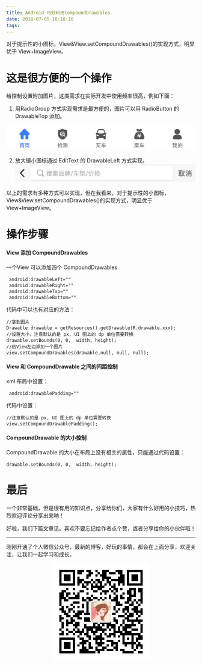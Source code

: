 ```yaml
---
title: Android-巧妙利用CompoundDrawables
date: 2018-07-05 18:18:18
tags:
---
```


对于提示性的小图标，View&View.setCompoundDrawables()的实现方式，明显优于 View+ImageView。

<!--more-->

# 这是很方便的一个操作

给控制设置附加图片，这类需求在实际开发中使用频率很高，例如下面：

1. 用RadioGroup 方式实现需求是最方便的，图片可以用 RadioButton 的 DrawableTop 添加。

![](http://raw.githubusercontent.com/DRPrincess/BlogImages/master/qiniu/e01f1827481a88152f4f338cb893daf9.png)

2. 放大镜小图标通过 EditText 的 DrawableLeft 方式实现。
![](http://raw.githubusercontent.com/DRPrincess/BlogImages/master/qiniu/d56c74ce052bab62dac4972c99a4fdc5.png)

以上的需求有多种方式可以实现，但在我看来，对于提示性的小图标，View&View.setCompoundDrawables()的实现方式，明显优于 View+ImageView。



# 操作步骤

#### View 添加 CompoundDrawables

一个View 可以添加四个 CompoundDrawables
```
 android:drawableLeft=""
 android:drawableRight=""
 android:drawableTop=""
 android:drawableBottom=""
```

代码中可以也有对应的方法：

```
//拿到图片
Drawable drawable = getResources().getDrawable(R.drawable.xxx);
//设置大小，注意默认的是 px, UI 图上的 dp 单位需要转换
drawable.setBounds(0, 0,  width, height);
//给View左边添加一个图片
view.setCompoundDrawables(drawable,null, null, null);
```


#### View 和 CompoundDrawable 之间的间距控制
xml 布局中设置：

```
 android:drawablePadding=""
```

代码中设置：

```
//注意默认的是 px, UI 图上的 dp 单位需要转换
view.setCompoundDrawablePadding();
```


#### CompoundDrawable 的大小控制

CompoundDrawable 的大小在布局上没有相关的属性，只能通过代码设置：

```
drawable.setBounds(0, 0,  width, height);

```

# 最后

一个非常基础，但是很有用的知识点，分享给你们，大家有什么好用的小技巧，热烈欢迎评论分享出来呐！

好啦，我们下篇文章见。喜欢不要忘记给作者点个赞，或者分享给你的小伙伴哦！


---

刚刚开通了个人微信公众号，最新的博客，好玩的事情，都会在上面分享，欢迎关注，让我们一起学习和成长。

<div  align="center">    

![微信公众号](http://raw.githubusercontent.com/DRPrincess/BlogImages/master/qiniu/qrcode_for_gh_e8f891ce77fb_258.jpg)

</div>
